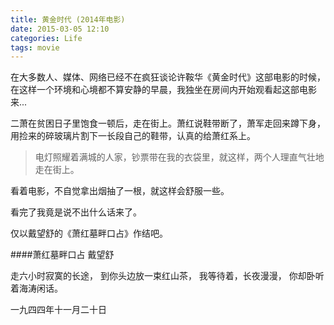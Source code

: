```yaml
---
title: 黄金时代 (2014年电影)
date: 2015-03-05 12:10
categories: Life
tags: movie
---
```


在大多数人、媒体、网络已经不在疯狂谈论许鞍华《黄金时代》这部电影的时候，在这样一个环境和心境都不算安静的早晨，我独坐在房间内开始观看起这部电影来... 

二萧在贫困日子里饱食一顿后，走在街上。萧红说鞋带断了，萧军走回来蹲下身，用捡来的碎玻璃片割下一长段自己的鞋带，认真的给萧红系上。

> 电灯照耀着满城的人家，钞票带在我的衣袋里，就这样，两个人理直气壮地走在街上。 

看着电影，不自觉拿出烟抽了一根，就这样会舒服一些。

看完了我竟是说不出什么话来了。 

仅以戴望舒的《萧红墓畔口占》作结吧。

####萧红墓畔口占 
戴望舒 

走六小时寂寞的长途， 
到你头边放一束红山茶， 
我等待着，长夜漫漫， 
你却卧听着海涛闲话。 

一九四四年十一月二十日